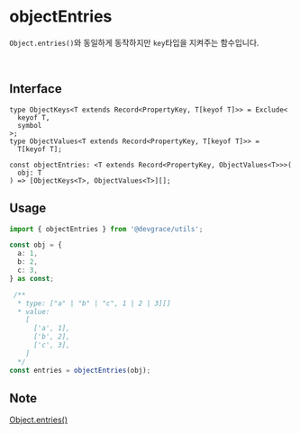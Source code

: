 # objectEntries

`Object.entries()`와 동일하게 동작하지만 `key`타입을 지켜주는 함수입니다.

<br />

## Interface
```tsx
type ObjectKeys<T extends Record<PropertyKey, T[keyof T]>> = Exclude<
  keyof T,
  symbol
>;
type ObjectValues<T extends Record<PropertyKey, T[keyof T]>> =
  T[keyof T];

const objectEntries: <T extends Record<PropertyKey, ObjectValues<T>>>(
  obj: T
) => [ObjectKeys<T>, ObjectValues<T>][];
```

## Usage
```ts
import { objectEntries } from '@devgrace/utils';

const obj = {
  a: 1,
  b: 2,
  c: 3,
} as const;

 /**
  * type: ["a" | "b" | "c", 1 | 2 | 3][]
  * value: 
    [
      ['a', 1],
      ['b', 2],
      ['c', 3],
    ]
  */
const entries = objectEntries(obj);
```

## Note
[Object.entries()](https://developer.mozilla.org/ko/docs/Web/JavaScript/Reference/Global_Objects/Object/entries)